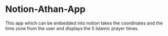 # Notion-Athan-App
This app which can be embedded into notion takes the coordinates and the time zone from the user and displays the 5 Islamic prayer times.
